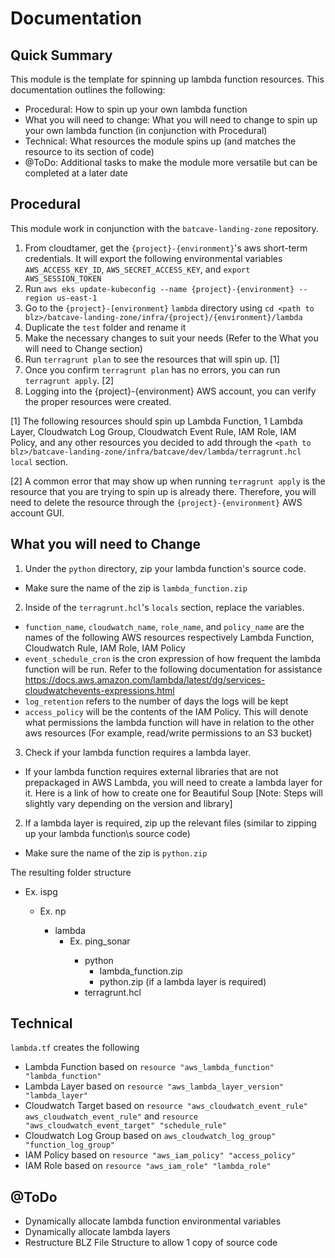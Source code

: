 
# Documentation

## Quick Summary

This module is the template for spinning up lambda function resources. This documentation outlines the following: 

 - Procedural: How to spin up your own lambda function
 - What you will need to change: What you will need to change to spin up your own lambda function (in conjunction with Procedural)
 - Technical: What resources the module spins up (and matches the resource to its section of code)
 - @ToDo: Additional tasks to make the module more versatile but can be completed at a later date

## Procedural

This module work in conjunction with the `batcave-landing-zone` repository.

1. From cloudtamer, get the `{project}-{environment}`'s aws short-term credentials. It will export the following environmental variables `AWS_ACCESS_KEY_ID`, `AWS_SECRET_ACCESS_KEY`, and `export AWS_SESSION_TOKEN`
2. Run `aws eks update-kubeconfig --name {project}-{environment} --region us-east-1`
3. Go to the `{project}-[environment}` `lambda` directory using `cd <path to blz>/batcave-landing-zone/infra/{project}/{environment}/lambda` 
4. Duplicate the `test` folder and rename it 
5. Make the necessary changes to suit your needs (Refer to the What you will need to Change section)
7. Run `terragrunt plan` to see the resources that will spin up. [1]
8. Once you confirm `terragrunt plan` has no errors, you can run `terragrunt apply`. [2]
9. Logging into the {project}-{environment} AWS account, you can verify the proper resources were created. 

[1] The following resources should spin up Lambda Function, 1 Lambda Layer, Cloudwatch Log Group, Cloudwatch Event Rule, IAM Role, IAM Policy, and any other resources you decided to add through the `<path to blz>/batcave-landing-zone/infra/batcave/dev/lambda/terragrunt.hcl` `local` section. 

[2] A common error that may show up when running `terragrunt apply` is the resource that you are trying to spin up is already there. Therefore, you will need to delete the resource through the `{project}-{environment}` AWS account GUI.

## What you will need to Change

1. Under the `python` directory, zip your lambda function's source code.
- Make sure the name of the zip is `lambda_function.zip`
2. Inside of the `terragrunt.hcl`'s `locals` section, replace the variables.

- `function_name`, `cloudwatch_name`, `role_name`, and `policy_name` are the names of the following AWS resources respectively Lambda Function, Cloudwatch Rule, IAM Role, IAM Policy
- `event_schedule_cron` is the cron expression of how frequent the lambda function will be run. Refer to the following documentation for assistance https://docs.aws.amazon.com/lambda/latest/dg/services-cloudwatchevents-expressions.html
- `log_retention` refers to the number of days the logs will be kept 
- `access_policy` will be the contents of the IAM Policy. This will denote what permissions the lambda function will have in relation to the other aws resources (For example, read/write permissions to an S3 bucket)

3. Check if your lambda function requires a lambda layer.
- If your lambda function requires external libraries that are not prepackaged in AWS Lambda, you will need to create a lambda layer for it. Here is a link of how to create one for Beautiful Soup [Note: Steps will slightly vary depending on the version and library]
2. If a lambda layer is required, zip up the relevant files (similar to zipping up your lambda function\s source code)
- Make sure the name of the zip is `python.zip`

The resulting folder structure
- <project> Ex. ispg
  - <environment> Ex. np
    - lambda
      - <name of your new lambda function> Ex. ping_sonar
        - python
          - lambda_function.zip
          - python.zip (if a lambda layer is required)
        - terragrunt.hcl

## Technical

 `lambda.tf` creates the following

 - Lambda Function based on `resource "aws_lambda_function"
   "lambda_function"`
  - Lambda Layer based on `resource "aws_lambda_layer_version" "lambda_layer"`
 - Cloudwatch Target based on
   `resource "aws_cloudwatch_event_rule" aws_cloudwatch_event_rule"` and `resource
   "aws_cloudwatch_event_target" "schedule_rule"`  
  - Cloudwatch Log Group
   based on `aws_cloudwatch_log_group" "function_log_group"`  
   - IAM Policy
   based on `resource "aws_iam_policy" "access_policy"`  
   - IAM Role based
   on `resource "aws_iam_role" "lambda_role" `

## @ToDo

- Dynamically allocate lambda function environmental variables
- Dynamically allocate lambda layers 
- Restructure BLZ File Structure to allow 1 copy of source code
